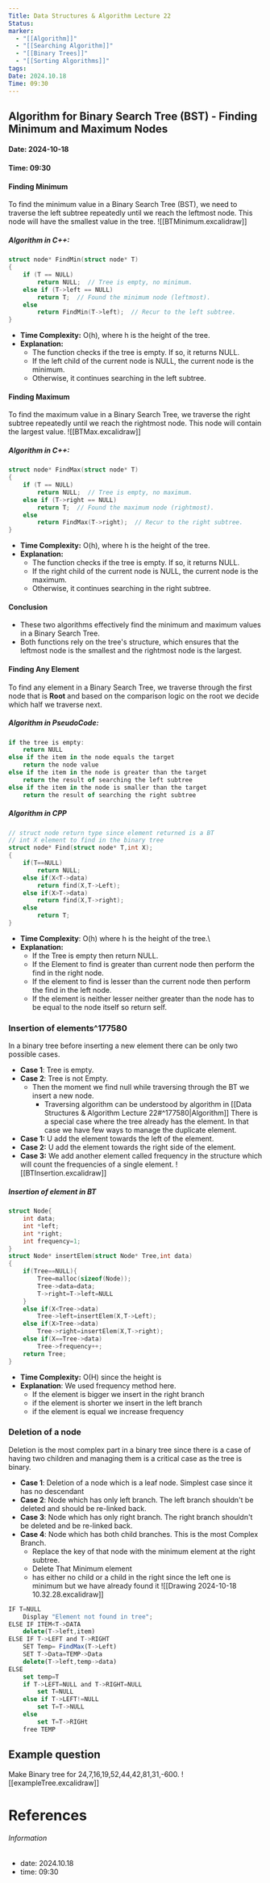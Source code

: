 ```yaml
---
Title: Data Structures & Algorithm Lecture 22
Status: 
marker:
  - "[[Algorithm]]"
  - "[[Searching Algorithm]]"
  - "[[Binary Trees]]"
  - "[[Sorting Algorithms]]"
tags: 
Date: 2024.10.18
Time: 09:30
---
```

## Algorithm for Binary Search Tree (BST) - Finding Minimum and Maximum Nodes

#### Date: 2024-10-18  
#### Time: 09:30

#### Finding Minimum
To find the minimum value in a Binary Search Tree (BST), we need to traverse the left subtree repeatedly until we reach the leftmost node. This node will have the smallest value in the tree.
![[BTMinimum.excalidraw]]

##### Algorithm in C++:
```cpp
struct node* FindMin(struct node* T)
{
    if (T == NULL)
        return NULL;  // Tree is empty, no minimum.
    else if (T->left == NULL)
        return T;  // Found the minimum node (leftmost).
    else
        return FindMin(T->left);  // Recur to the left subtree.
}
```

- **Time Complexity:** O(h), where h is the height of the tree.
- **Explanation:** 
  - The function checks if the tree is empty. If so, it returns NULL.
  - If the left child of the current node is NULL, the current node is the minimum.
  - Otherwise, it continues searching in the left subtree.

#### Finding Maximum
To find the maximum value in a Binary Search Tree, we traverse the right subtree repeatedly until we reach the rightmost node. This node will contain the largest value.
![[BTMax.excalidraw]]
##### Algorithm in C++:
```cpp
struct node* FindMax(struct node* T)
{
    if (T == NULL)
        return NULL;  // Tree is empty, no maximum.
    else if (T->right == NULL)
        return T;  // Found the maximum node (rightmost).
    else
        return FindMax(T->right);  // Recur to the right subtree.
}
```

- **Time Complexity:** O(h), where h is the height of the tree.
- **Explanation:**
  - The function checks if the tree is empty. If so, it returns NULL.
  - If the right child of the current node is NULL, the current node is the maximum.
  - Otherwise, it continues searching in the right subtree.

#### Conclusion
- These two algorithms effectively find the minimum and maximum values in a Binary Search Tree.
- Both functions rely on the tree's structure, which ensures that the leftmost node is the smallest and the rightmost node is the largest.

#### Finding Any Element
To find any element in a Binary Search Tree, we traverse through the first node that is **Root** and based on the comparison logic on the root we decide which half we traverse next.

##### Algorithm in PseudoCode:
```js
if the tree is empty:
	return NULL
else if the item in the node equals the target
	return the node value
else if the item in the node is greater than the target
	return the result of searching the left subtree
else if the item in the node is smaller than the target
	return the result of searching the right subtree
```
##### Algorithm in CPP
```cpp
// struct node return type since element returned is a BT
// int X element to find in the binary tree
struct node* Find(struct node* T,int X);
{
	if(T==NULL)
		return NULL;
	else if(X<T->data)
		return find(X,T->Left);
	else if(X>T->data)
		return find(X,T->right);
	else
		return T;
}
```

- **Time Complexity**: O(h) where h is the height of the tree.\
- **Explanation:**
	- If the Tree is empty then return NULL.
	- If the Element to find is greater than current node then perform the find in the right node.
	- If the element to find is lesser than the current node then perform the find in the left node.
	- If the element is neither lesser neither greater than the node has to be equal to the node itself so return self.
### Insertion of elements^177580
In a binary tree before inserting a new element there can be only two possible cases.
- **Case 1**: Tree is empty.
- **Case 2**: Tree is not Empty.
	- Then the moment we find null while traversing through the BT we insert a new node.
		- Traversing algorithm can be understood by algorithm in [[Data Structures & Algorithm Lecture 22#^177580|Algorithm]] 
There is a special case where the tree already has the element. In that case we have few ways to manage the duplicate element.
- **Case 1:** U add the element towards the left of the element.
- **Case 2:** U add the element towards the right side of the element.
- **Case 3:** We add another element called frequency in the structure which will count the frequencies of a single element.
![[BTInsertion.excalidraw]]
##### Insertion of element in BT
```cpp
struct Node{
	int data;
	int *left;
	int *right;
	int frequency=1;
}
struct Node* insertElem(struct Node* Tree,int data)
{
	if(Tree==NULL){
		Tree=malloc(sizeof(Node));
		Tree->data=data;
		T->right=T->left=NULL
	}
	else if(X<Tree->data)
		Tree->left=insertElem(X,T->Left);
	else if(X>Tree->data)
		Tree->right=insertElem(X,T->right);
	else if(X==Tree->data)
		Tree->frequency++;
	return Tree;
}
```

- **Time Complexity:** O(H) since the height is
- **Explanation**: We used frequency method here.
	- If the element is bigger we insert in the right branch
	- if the element is shorter we insert in the left branch
	- if the element is equal we increase frequency

### Deletion of a node
Deletion is the most complex part in a binary tree since there is a case of having two children and managing them is a critical case as the tree is binary.
- **Case 1**: Deletion of a node which is a leaf node. Simplest case since it has no descendant
- **Case 2**: Node which has only left branch. The left branch shouldn't be deleted and should be re-linked back.
- **Case 3**: Node which has only right branch. The right branch shouldn't be deleted and be re-linked back.
- **Case 4**: Node which has both child branches. This is the most Complex Branch.
	 - Replace the key of that node with the minimum element at the right subtree.
	 - Delete That Minimum element
	 - has either no child or a child in the right since the left one is minimum but we have already found it
![[Drawing 2024-10-18 10.32.28.excalidraw]]

```js
IF T=NULL
	Display "Element not found in tree";
ELSE IF ITEM<T->DATA
	delete(T->left,item)
ELSE IF T->LEFT and T->RIGHT
	SET Temp= FindMax(T->Left)
	SET T->Data=TEMP->Data
	delete(T->left,temp->data)
ELSE
	set temp=T
	if T->LEFT=NULL and T->RIGHT=NULL
		set T=NULL
	else if T->LEFT!=NULL
		set T=T->NULL
	else
		set T=T->RIGHt
	free TEMP
```

## Example question
Make Binary tree for 24,7,16,19,52,44,42,81,31,-600.
![[exampleTree.excalidraw]]
# References


###### Information
- date: 2024.10.18
- time: 09:30
